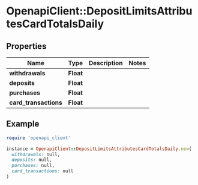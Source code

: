 # OpenapiClient::DepositLimitsAttributesCardTotalsDaily

## Properties

| Name | Type | Description | Notes |
| ---- | ---- | ----------- | ----- |
| **withdrawals** | **Float** |  |  |
| **deposits** | **Float** |  |  |
| **purchases** | **Float** |  |  |
| **card_transactions** | **Float** |  |  |

## Example

```ruby
require 'openapi_client'

instance = OpenapiClient::DepositLimitsAttributesCardTotalsDaily.new(
  withdrawals: null,
  deposits: null,
  purchases: null,
  card_transactions: null
)
```

